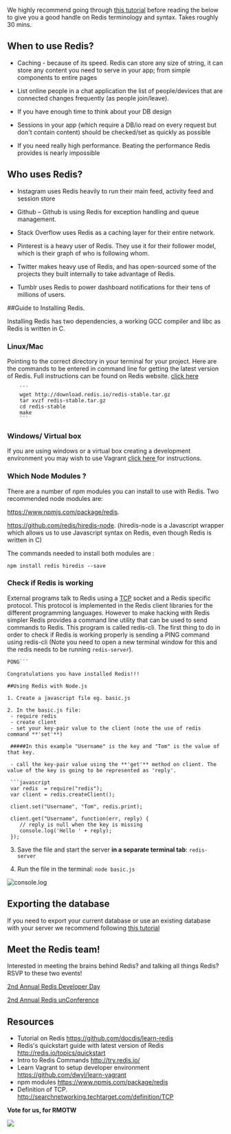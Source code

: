 We highly recommend going through [this tutorial](http://try.redis.io/) before reading the below to give you a good handle on Redis terminology and syntax. Takes roughly 30 mins.

## When to use Redis?

- Caching - because of its speed. Redis can store any size of string, it can store any content you need to serve in your app; from simple components to entire pages

- List online people in a chat application the list of people/devices that are connected changes frequently (as people join/leave).

- If you have enough time to think about your DB design

- Sessions in your app (which require a DB/io read on every request but don't contain content) should be checked/set as quickly as possible

- If you need really high performance. Beating the performance Redis provides is nearly impossible

## Who uses Redis?

- Instagram uses Redis heavily to run their main feed, activity feed and session store

- Github – Github is using Redis for exception handling and queue management.

- Stack Overflow uses Redis as a caching layer for their entire network.
 
- Pinterest is a heavy user of Redis. They use it for their follower model, which is their graph of who is following whom.

- Twitter makes heavy use of Redis, and has open-sourced some of the projects they built internally to take advantage of Redis.

- Tumblr uses Redis to power dashboard notifications for their tens of millions of users.


##Guide to Installing Redis.

Installing Redis has two dependencies, a working GCC compiler and libc as Redis is written in C.

### Linux/Mac

Pointing to the correct directory in your terminal for your project. Here are the commands to be entered in command line for getting the latest version of Redis. Full instructions can be found on Redis website.
[click here](http://redis.io/topics/quickstart)

		```
		wget http://download.redis.io/redis-stable.tar.gz
		tar xvzf redis-stable.tar.gz
		cd redis-stable
		make
		```

### Windows/ Virtual box

If you are using windows or a virtual box creating a development environment you may wish to use Vagrant [click here ](https://github.com/docdis/learn-redis) for instructions.

### Which Node Modules ?  

There are a number of npm modules you can install to use with Redis.
Two recommended node modules are:  

https://www.npmjs.com/package/redis.

https://github.com/redis/hiredis-node. (hiredis-node is a Javascript wrapper which allows us to use Javascript syntax on Redis, even though Redis is written in C)

The commands needed to install both modules are : 

```npm install redis hiredis --save```

### Check if Redis is working

External programs talk to Redis using a [TCP](http://searchnetworking.techtarget.com/definition/TCP) socket and a Redis specific protocol. This protocol is implemented in the Redis client libraries for the different programming languages. However to make hacking with Redis simpler Redis provides a command line utility that can be used to send commands to Redis. This program is called redis-cli.
The first thing to do in order to check if Redis is working properly is sending a PING command using redis-cli (Note you need to open a new terminal window for this and the redis needs to be running ```redis-server```).


```$ redis-cli ping
PONG```

Congratulations you have installed Redis!!!

##Using Redis with Node.js

1. Create a javascript file eg. basic.js  

2. In the basic.js file:
 - require redis
 - create client
 - set your key-pair value to the client (note the use of redis command **'set'**)  

 #####In this example "Username" is the key and "Tom" is the value of that key.

 - call the key-pair value using the **'get'** method on client. The value of the key is going to be represented as 'reply'.

 ```javascript
 var redis  = require("redis");
 var client = redis.createClient();

 client.set("Username", "Tom", redis.print);

 client.get("Username", function(err, reply) {
    // reply is null when the key is missing
    console.log('Hello ' + reply);
 });          
 ```

3. Save the file and start the server **in a separate terminal tab**:  ```redis-server```

4. Run the file in the terminal: ```node basic.js```

![console.log](https://files.gitter.im/Jbarget/Tbs1/Screen-Shot-2015-10-05-at-16.29.11.png)


## Exporting the database

If you need to export your current database or use an existing database with your server we recommend following [this tutorial](http://redis4you.com/articles.php?id=005&name=Seamless+migration+from+one+Redis+server+to+another) 

## Meet the Redis team!

Interested in meeting the brains behind Redis? and talking all things Redis?
RSVP to these two events!

[2nd Annual Redis Developer Day](https://www.eventbrite.com/e/2nd-annual-redis-developer-day-tickets-18073905538)

[2nd Annual Redis unConference](https://www.eventbrite.com/e/2nd-annual-redis-unconference-tickets-18652995612)

## Resources

* Tutorial on Redis https://github.com/docdis/learn-redis
* Redis's quickstart guide with latest version of Redis http://redis.io/topics/quickstart
* Intro to Redis Commands http://try.redis.io/
* Learn Vagrant to setup developer environment https://github.com/dwyl/learn-vagrant
* npm modules https://www.npmjs.com/package/redis
* Definition of TCP. http://searchnetworking.techtarget.com/definition/TCP

**Vote for us, for RMOTW**

![](https://media.giphy.com/media/MhHXeM4SpKrpC/giphy.gif)
